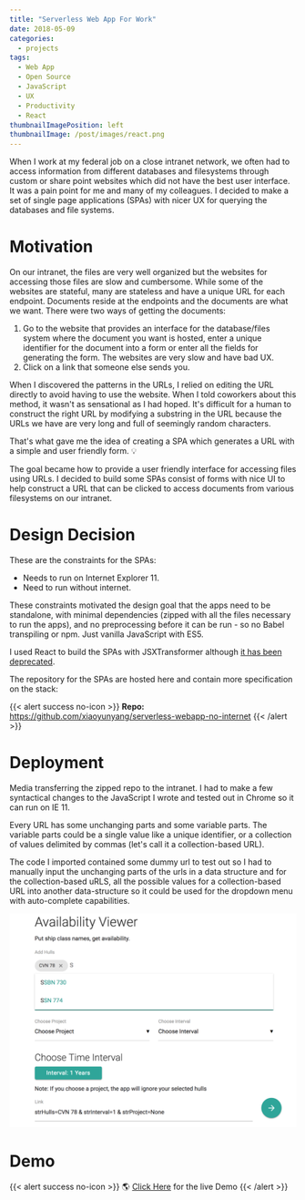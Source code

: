 ```yaml
---
title: "Serverless Web App For Work"
date: 2018-05-09
categories:
  - projects
tags:
  - Web App
  - Open Source
  - JavaScript
  - UX
  - Productivity
  - React
thumbnailImagePosition: left
thumbnailImage: /post/images/react.png
---
```


When I work at my federal job on a close intranet network, we often had to access information from different databases and filesystems through custom or share point websites which did not have the best user interface. It was a pain point for me and many of my colleagues. I decided to make a set of single page applications (SPAs) with nicer UX for querying the databases and file systems.

<!--more-->

# Motivation
On our intranet, the files are very well organized but the websites for accessing those files are slow and cumbersome. While some of the websites are stateful, many are stateless and have a unique URL for each endpoint. Documents reside at the endpoints and the documents are what we want. There were two ways of getting the documents:

1. Go to the website that provides an interface for the database/files system where the document you want is hosted, enter a unique identifier for the document into a form or enter all the fields for generating the form. The websites are very slow and have bad UX.
2. Click on a link that someone else sends you.

When I discovered the patterns in the URLs, I relied on editing the URL directly to avoid having to use the website. When I told coworkers about this method, it wasn't as sensational as I had hoped. It's difficult for a human to construct the right URL by modifying a substring in the URL because the URLs we have are very long and full of seemingly random characters.

That's what gave me the idea of creating a SPA which generates a URL with a simple and user friendly form. 💡

The goal became how to provide a user friendly interface for accessing files using URLs. I decided to build some SPAs consist of forms with nice UI to help construct a URL that can be clicked to access documents from various filesystems on our intranet.

# Design Decision
These are the constraints for the SPAs:

* Needs to run on Internet Explorer 11.
* Need to run without internet.

These constraints motivated the design goal that the apps need to be standalone, with minimal dependencies (zipped with all the files necessary to run the apps), and no preprocessing before it can be run - so no Babel transpiling or npm. Just vanilla JavaScript with ES5.

I used React to build the SPAs with JSXTransformer although [it has been deprecated](https://reactjs.org/blog/2015/06/12/deprecating-jstransform-and-react-tools.html).

The repository for the SPAs are hosted here and contain more specification on the stack:

{{< alert success no-icon >}} **Repo:**  https://github.com/xiaoyunyang/serverless-webapp-no-internet
{{< /alert >}}

# Deployment
Media transferring the zipped repo to the intranet. I had to make a few syntactical changes to the JavaScript I wrote and tested out in Chrome so it can run on IE 11.

Every URL has some unchanging parts and some variable parts. The variable parts could be a single value like a unique identifier, or a collection of values delimited by commas (let's call it a collection-based URL).

The code I imported contained some dummy url to test out so I had to manually input the unchanging parts of the urls in a data structure and for the collection-based uRLS, all the possible values for a collection-based URL into another data-structure so it could be used for the dropdown menu with auto-complete capabilities.

![Serverless WebApp](/post/images/projects/serverless-webapp.png)

# Demo

{{< alert success no-icon >}} 🌎 [Click Here](/serverless-webapp/apps/avail-viewer.html) for the live Demo
{{< /alert >}}
